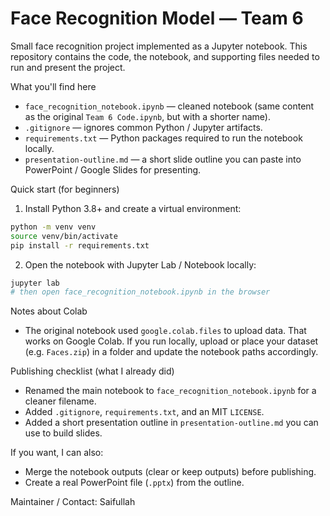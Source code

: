 # Face Recognition Model — Team 6

Small face recognition project implemented as a Jupyter notebook. This repository contains the code, the notebook, and supporting files needed to run and present the project.

What you'll find here
- `face_recognition_notebook.ipynb` — cleaned notebook (same content as the original `Team 6 Code.ipynb`, but with a shorter name).
- `.gitignore` — ignores common Python / Jupyter artifacts.
- `requirements.txt` — Python packages required to run the notebook locally.
- `presentation-outline.md` — a short slide outline you can paste into PowerPoint / Google Slides for presenting.

Quick start (for beginners)
1. Install Python 3.8+ and create a virtual environment:

```bash
python -m venv venv
source venv/bin/activate
pip install -r requirements.txt
```

2. Open the notebook with Jupyter Lab / Notebook locally:

```bash
jupyter lab
# then open face_recognition_notebook.ipynb in the browser
```

Notes about Colab
- The original notebook used `google.colab.files` to upload data. That works on Google Colab. If you run locally, upload or place your dataset (e.g. `Faces.zip`) in a folder and update the notebook paths accordingly.

Publishing checklist (what I already did)
- Renamed the main notebook to `face_recognition_notebook.ipynb` for a cleaner filename.
- Added `.gitignore`, `requirements.txt`, and an MIT `LICENSE`.
- Added a short presentation outline in `presentation-outline.md` you can use to build slides.

If you want, I can also:
- Merge the notebook outputs (clear or keep outputs) before publishing.
- Create a real PowerPoint file (`.pptx`) from the outline.

Maintainer / Contact: Saifullah

